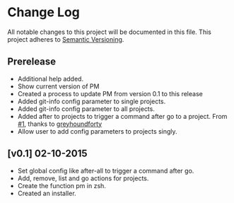 # Change Log
All notable changes to this project will be documented in this file.
This project adheres to [Semantic Versioning](http://semver.org/).

## Prerelease

- Additional help added.
- Show current version of PM
- Created a process to update PM from version 0.1 to this release
- Added git-info config parameter to single projects.
- Added git-info config parameter to all projects.
- Added after to projects to trigger a command after go to a project. From [#1](https://github.com/Angelmmiguel/pm/issues/1), thanks to [greyhoundforty](https://github.com/greyhoundforty)
- Allow user to add config parameters to projects singly.

## [v0.1] 02-10-2015

- Set global config like after-all to trigger a command after go.
- Add, remove, list and go actions for projects.
- Create the function pm in zsh.
- Created an installer.